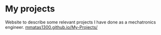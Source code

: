 # My projects
Website to describe some relevant projects I have done as a mechatronics engineer.
[mmatas1300.github.io/My-Projects/](https://mmatas1300.github.io/My-Projects/)